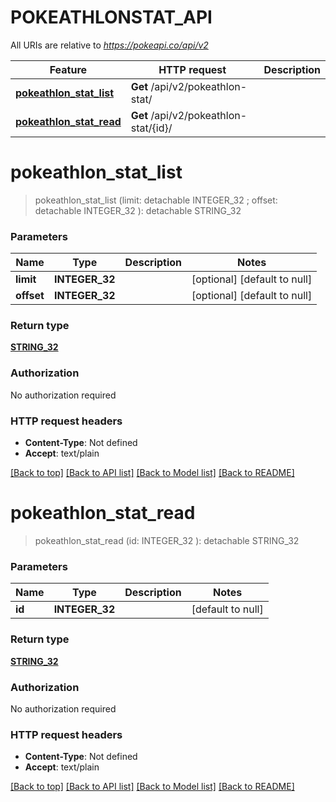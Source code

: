 # POKEATHLONSTAT_API

All URIs are relative to *https://pokeapi.co/api/v2*

Feature | HTTP request | Description
------------- | ------------- | -------------
[**pokeathlon_stat_list**](POKEATHLONSTAT_API.md#pokeathlon_stat_list) | **Get** /api/v2/pokeathlon-stat/ | 
[**pokeathlon_stat_read**](POKEATHLONSTAT_API.md#pokeathlon_stat_read) | **Get** /api/v2/pokeathlon-stat/{id}/ | 


# **pokeathlon_stat_list**
> pokeathlon_stat_list (limit:  detachable INTEGER_32 ; offset:  detachable INTEGER_32 ): detachable STRING_32





### Parameters

Name | Type | Description  | Notes
------------- | ------------- | ------------- | -------------
 **limit** | **INTEGER_32**|  | [optional] [default to null]
 **offset** | **INTEGER_32**|  | [optional] [default to null]

### Return type

[**STRING_32**](STRING_32.md)

### Authorization

No authorization required

### HTTP request headers

 - **Content-Type**: Not defined
 - **Accept**: text/plain

[[Back to top]](#) [[Back to API list]](../README.md#documentation-for-api-endpoints) [[Back to Model list]](../README.md#documentation-for-models) [[Back to README]](../README.md)

# **pokeathlon_stat_read**
> pokeathlon_stat_read (id: INTEGER_32 ): detachable STRING_32





### Parameters

Name | Type | Description  | Notes
------------- | ------------- | ------------- | -------------
 **id** | **INTEGER_32**|  | [default to null]

### Return type

[**STRING_32**](STRING_32.md)

### Authorization

No authorization required

### HTTP request headers

 - **Content-Type**: Not defined
 - **Accept**: text/plain

[[Back to top]](#) [[Back to API list]](../README.md#documentation-for-api-endpoints) [[Back to Model list]](../README.md#documentation-for-models) [[Back to README]](../README.md)

